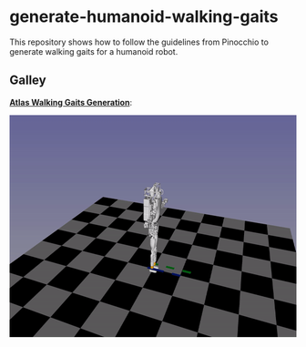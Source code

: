 # generate-humanoid-walking-gaits
This repository shows how to follow the guidelines from Pinocchio to generate walking gaits for a humanoid robot.


## Galley

**[Atlas Walking Gaits Generation](src/main.py)**:

 <img src=".github/atlas_walking.gif" alt="shape_transfer"  width="800" height="390"/>